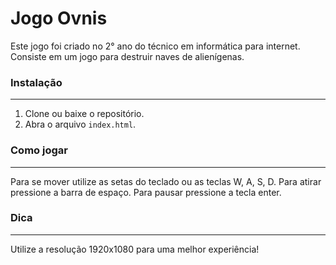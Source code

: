 # Jogo Ovnis
Este jogo foi criado no 2° ano do técnico em informática para internet. Consiste em um jogo para destruir naves de alienígenas.

### Instalação
---
1. Clone ou baixe o repositório.
2. Abra o arquivo `index.html`.

### Como jogar
---
Para se mover utilize as setas do teclado ou as teclas W, A, S, D.
Para atirar pressione a barra de espaço.
Para pausar pressione a tecla enter.

### Dica
---
Utilize a resolução 1920x1080 para uma melhor experiência!